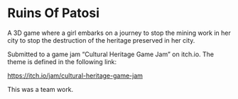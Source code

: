 # Ruins Of Patosi

A 3D game where a girl embarks on a journey to stop the mining work in her city to stop the destruction of the heritage preserved in her city.

Submitted to a game jam “Cultural Heritage Game Jam” on itch.io. The theme is defined in the following link: 

https://itch.io/jam/cultural-heritage-game-jam

This was a team work.

